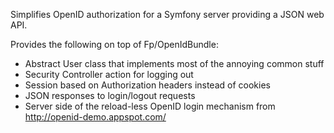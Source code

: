 Simplifies OpenID authorization for a Symfony server providing a JSON web API.

Provides the following on top of Fp/OpenIdBundle:

* Abstract User class that implements most of the annoying common stuff
* Security Controller action for logging out
* Session based on Authorization headers instead of cookies
* JSON responses to login/logout requests
* Server side of the reload-less OpenID login mechanism from http://openid-demo.appspot.com/
